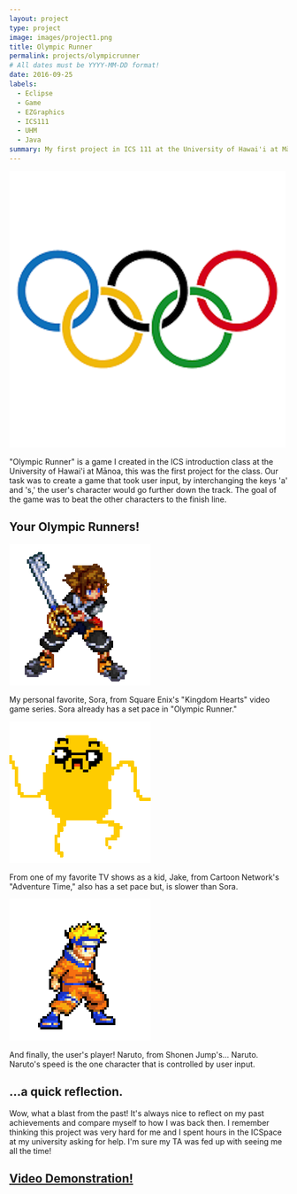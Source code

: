 ```yaml
---
layout: project
type: project
image: images/project1.png
title: Olympic Runner
permalink: projects/olympicrunner
# All dates must be YYYY-MM-DD format!
date: 2016-09-25
labels:
  - Eclipse
  - Game
  - EZGraphics
  - ICS111
  - UHM
  - Java
summary: My first project in ICS 111 at the University of Hawai'i at Mānoa was to program a game similar to 'QWOP.'
---
```


<img class="ui small right circular floated image" src="../images/olympics.png">

"Olympic Runner" is a game I created in the ICS introduction class at the University of Hawai'i at Mānoa, this was the first project for the class. Our task was to create a game that took user input, by interchanging the keys 'a' and 's,' the user's character would go further down the track. The goal of the game was to beat the other characters to the finish line.

## Your Olympic Runners!

<img class="ui small leftright floated image" src="../images/sora.gif">

My personal favorite, Sora, from Square Enix's "Kingdom Hearts" video game series. Sora already has a set pace in "Olympic Runner."

<img class="ui small leftright floated image" src="../images/jake.gif">

From one of my favorite TV shows as a kid, Jake, from Cartoon Network's "Adventure Time," also has a set pace but, is slower than Sora.

<img class="ui small leftright floated image" src="../images/naruto.gif">

And finally, the user's player! Naruto, from Shonen Jump's... Naruto. Naruto's speed is the one character that is controlled by user input.

## ...a quick reflection.

Wow, what a blast from the past! It's always nice to reflect on my past achievements and compare myself to how I was back then. I remember thinking this project was very hard for me and I spent hours in the ICSpace at my university asking for help. I'm sure my TA was fed up with seeing me all the time!

## [Video Demonstration!](https://www.youtube.com/watch?v=3LNWJLGIcOU)



